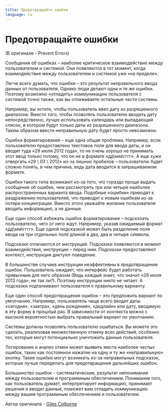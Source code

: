 ```yaml
---
title: Предотвращайте ошибки
language: ru
---
```


# Предотвращайте ошибки
(В оригинале - Prevent Errors)

Сообщения об ошибках – наиболее критическое взаимодействие между пользователем и системой. Они появляются в тот момент, когда взаимодействие между пользователем и системой уже «на пределе».

Легче всего думать, что ошибки – это результат неправильного ввода данных от пользователя. Однако люди делают одни и те же ошибки. Поэтому возможно «отладить» коммуникацию пользователя с системой точно также, как вы отлаживаете остальные части системы.

Например, вы хотите, чтобы пользователь ввел дату из разрешенного диапазона. Вместо того, чтобы позволять пользователю вводить дату непосредственно, лучше использовать календарь или выпадающий список, в котором будут только даты из разрешенного диапазона. Таким образом ввести неправильную дату будет просто невозможно.

Ошибки форматирования – еще одна общая проблема. Например, если пользователю предоставлено текстовое поле для ввода даты, и он вводит туда «29 июля 2012 года», то не очень хорошо не принимать этот ввод только потому, что он не в формате «дд\мм\гггг». А еще хуже отвергать «29 \ 03 \ 2012» из-за лишних пробелов – пользователю будет сложно понять, в чем причина, ведь дата вводится в запрашиваемом формате.

Ошибки такого типа возникают из-за того, что гораздо проще выдать сообщение об ошибке, чем рассмотреть три или четыре наиболее распространенных варианта ввода. Подобные «ошибки» приводят к раздражению пользователей, что приводит к новым ошибкам из-за потери концентрации. Вместо этого уважайте желание пользователя вводить информацию, а не данные.

Еще один способ избежать ошибок форматирования – подсказать пользователю, чего от него ждут. Например, указав ожидаемый формат «дд\мм\гггг». Еще одной подсказкой может быть разделение поля ввода на три отдельных поля длиной в два, два и четыре символа.

Подсказки отличаются от инструкций. Подсказки появляются в момент взаимодействия, инструкции – перед ним. Подсказки предоставляют контекст, инструкции диктуют поведение.

В большинстве случаев инструкции неэффективны в предотвращении ошибок. Пользователь ожидает, что интерфейс будет работать привычным для него образом (Ведь каждый знает, что значит «29 июля 2012 года», не так ли?). Поэтому инструкции никто не читает. А подсказки подталкивают пользователя к правильному варианту.

Еще один способ предотвращения ошибок – это предложить вариант по умолчанию. Например, пользователь чаще всего вводит даты «сегодня», «завтра», «день рождения», «дедлайн» или дату, вводимую в эту форму в прошлый раз. В зависимости от контекста можно с высокой вероятностью выбрать правильный вариант по умолчанию.

Системы должны позволять пользователю ошибаться. Вы можете это сделать, реализовав множественную отмену всех действий, особенно тех, которые могут потенциально уничтожить данные пользователя.

Логирование и анализ отмен может выявить места наиболее частых ошибок, таких как постоянное нажатие на одну и ту же «неправильную» кнопку. Такие ошибки могут возникать из-за неправильных подсказок, которые лучше переделать для предотвращения дальнейших ошибок.

Большинство ошибок – систематические, результат непонимания между пользователем и программным обеспечением. Понимание того, как пользователь думает, интерпретирует информацию, принимает решения и вводит данные, поможет вам отладить коммуникацию между вашим программным обеспечением и пользователем.

Автор оригинала - [Giles Colborne](http://programmer.97things.oreilly.com/wiki/index.php/Giles_Colborne)